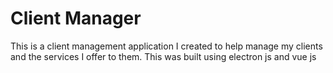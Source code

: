 # Client Manager
This is a client management application I created to help manage my clients and the services I offer to them. This was built using electron js and vue js